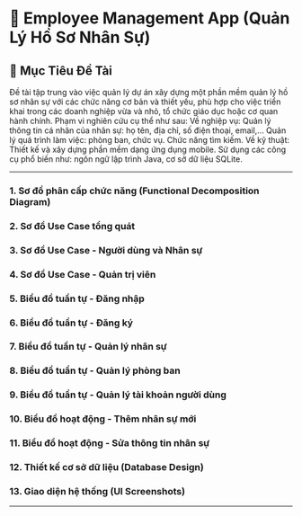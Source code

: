 # 📂 Employee Management App (Quản Lý Hồ Sơ Nhân Sự)

## 🎯 Mục Tiêu Đề Tài

Đề tài tập trung vào việc quản lý dự án xây dựng một phần mềm quản lý hồ sơ nhân sự với các chức năng cơ bản và thiết yếu, phù hợp cho việc triển khai trong các doanh nghiệp vừa và nhỏ, tổ chức giáo dục hoặc cơ quan hành chính. 
Phạm vi nghiên cứu cụ thể như sau:
Về nghiệp vụ: Quản lý thông tin cá nhân của nhân sự: họ tên,  địa chỉ, số điện thoại, email,... Quản lý quá trình làm việc: phòng ban, chức vụ. Chức năng tìm kiếm.
Về kỹ thuật: Thiết kế và xây dựng phần mềm dạng ứng dụng mobile. Sử dụng các công cụ phổ biến như: ngôn ngữ lập trình Java, cơ sở dữ liệu SQLite.

---


### 1. Sơ đồ phân cấp chức năng (Functional Decomposition Diagram)

### 2. Sơ đồ Use Case tổng quát

### 3. Sơ đồ Use Case - Người dùng và Nhân sự

### 4. Sơ đồ Use Case - Quản trị viên

### 5. Biểu đồ tuần tự - Đăng nhập

### 6. Biểu đồ tuần tự - Đăng ký

### 7. Biểu đồ tuần tự - Quản lý nhân sự

### 8. Biểu đồ tuần tự - Quản lý phòng ban

### 9. Biểu đồ tuần tự - Quản lý tài khoản người dùng

### 10. Biểu đồ hoạt động - Thêm nhân sự mới

### 11. Biểu đồ hoạt động - Sửa thông tin nhân sự

### 12. Thiết kế cơ sở dữ liệu (Database Design)

### 13. Giao diện hệ thống (UI Screenshots)

---






